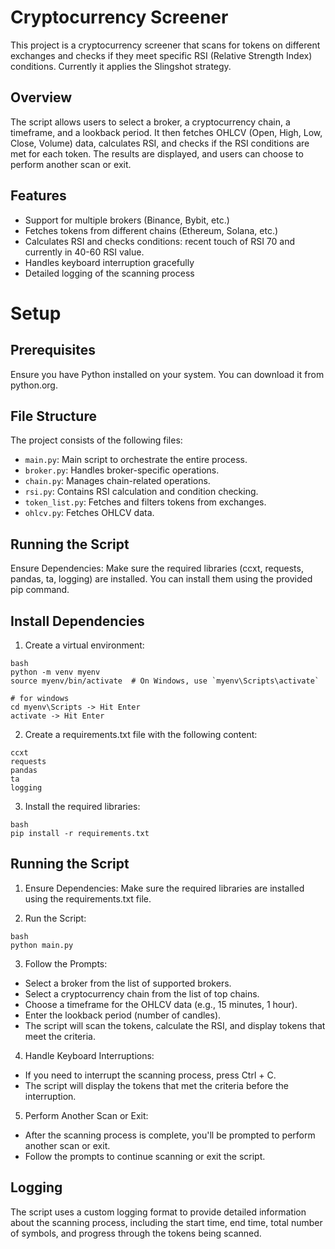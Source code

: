 # Cryptocurrency Screener
This project is a cryptocurrency screener that scans for tokens on different exchanges and checks if they meet specific RSI (Relative Strength Index) conditions. Currently it applies the Slingshot strategy.

## Overview
The script allows users to select a broker, a cryptocurrency chain, a timeframe, and a lookback period. It then fetches OHLCV (Open, High, Low, Close, Volume) data, calculates RSI, and checks if the RSI conditions are met for each token. The results are displayed, and users can choose to perform another scan or exit.

## Features
- Support for multiple brokers (Binance, Bybit, etc.)
- Fetches tokens from different chains (Ethereum, Solana, etc.)
- Calculates RSI and checks conditions: recent touch of RSI 70 and currently in 40-60 RSI value.
- Handles keyboard interruption gracefully
- Detailed logging of the scanning process

# Setup

## Prerequisites
Ensure you have Python installed on your system. You can download it from python.org.

## File Structure
The project consists of the following files:
- ```main.py```: Main script to orchestrate the entire process.
- ```broker.py```: Handles broker-specific operations.
- ```chain.py```: Manages chain-related operations.
- ```rsi.py```: Contains RSI calculation and condition checking.
- ```token_list.py```: Fetches and filters tokens from exchanges.
- ```ohlcv.py```: Fetches OHLCV data.

## Running the Script
Ensure Dependencies: Make sure the required libraries (ccxt, requests, pandas, ta, logging) are installed. You can install them using the provided pip command.

## Install Dependencies
1. Create a virtual environment:

```
bash
python -m venv myenv
source myenv/bin/activate  # On Windows, use `myenv\Scripts\activate`

# for windows
cd myenv\Scripts -> Hit Enter
activate -> Hit Enter
```

2. Create a requirements.txt file with the following content:

```
ccxt
requests
pandas
ta
logging
```
3. Install the required libraries:
```
bash
pip install -r requirements.txt
```

## Running the Script
1. Ensure Dependencies: Make sure the required libraries are installed using the requirements.txt file.

2. Run the Script:
```
bash
python main.py
```

3. Follow the Prompts:
- Select a broker from the list of supported brokers.
- Select a cryptocurrency chain from the list of top chains.
- Choose a timeframe for the OHLCV data (e.g., 15 minutes, 1 hour).
- Enter the lookback period (number of candles).
- The script will scan the tokens, calculate the RSI, and display tokens that meet the criteria.

4. Handle Keyboard Interruptions:
- If you need to interrupt the scanning process, press Ctrl + C.
- The script will display the tokens that met the criteria before the interruption.

5. Perform Another Scan or Exit:
- After the scanning process is complete, you'll be prompted to perform another scan or exit.
- Follow the prompts to continue scanning or exit the script.

## Logging
The script uses a custom logging format to provide detailed information about the scanning process, including the start time, end time, total number of symbols, and progress through the tokens being scanned.
